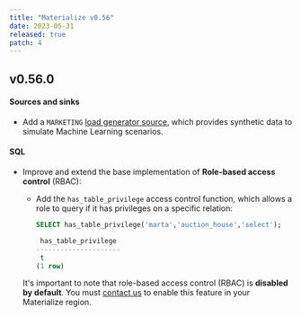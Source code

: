 ```yaml
---
title: "Materialize v0.56"
date: 2023-05-31
released: true
patch: 4
---
```


## v0.56.0

#### Sources and sinks

* Add a `MARKETING` [load generator source](/sql/create-source/load-generator/#marketing),
  which provides synthetic data to simulate Machine Learning scenarios.

#### SQL

* Improve and extend the base implementation of **Role-based
  access control** (RBAC):

  * Add the `has_table_privilege` access control function, which allows a role
    to query if it has privileges on a specific relation:

    ```sql
    SELECT has_table_privilege('marta','auction_house','select');

	 has_table_privilege
	---------------------
	 t
	(1 row)
    ```

  It's important to note that role-based access control (RBAC) is **disabled by
  default**. You must [contact us](https://materialize.com/contact/) to enable
  this feature in your Materialize region.
